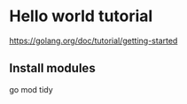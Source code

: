 # Hello world tutorial
https://golang.org/doc/tutorial/getting-started

## Install modules
go mod tidy